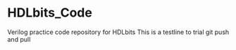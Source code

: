 # HDLbits_Code
Verilog practice code repository for HDLbits
This is a testline to trial git push and pull
